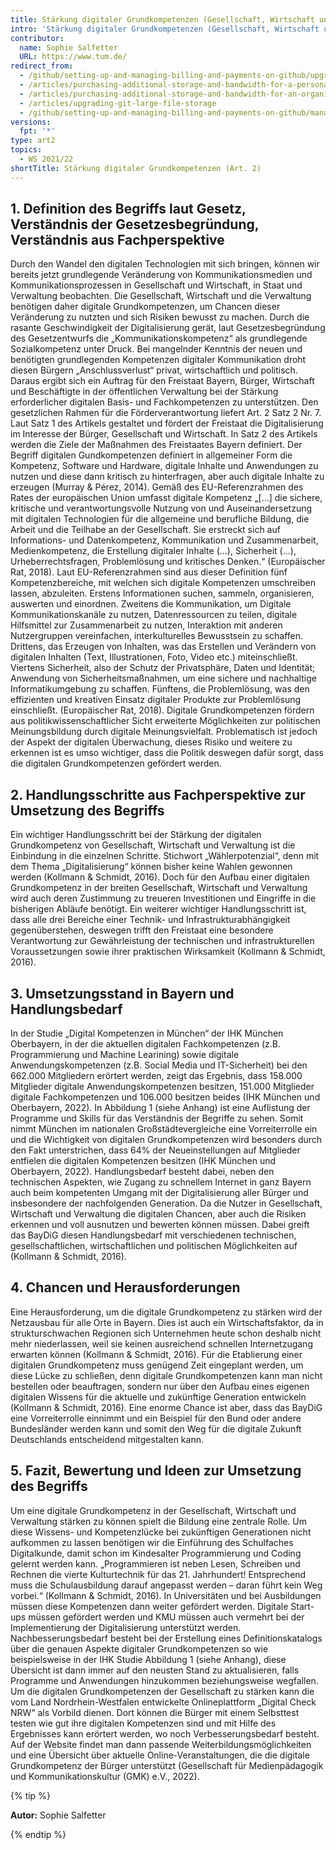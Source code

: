 ```yaml
---
title: Stärkung digitaler Grundkompetenzen (Gesellschaft, Wirtschaft und Verwaltung) - Art. 2 Satz 2 Nr. 7 BayDiG-E
intro: 'Stärkung digitaler Grundkompetenzen (Gesellschaft, Wirtschaft und Verwaltung) - Art. 2 Satz 2 Nr. 7 BayDiG-E'
contributor:
  name: Sophie Salfetter
  URL: https://www.tum.de/
redirect_from:
  - /github/setting-up-and-managing-billing-and-payments-on-github/upgrading-git-large-file-storage
  - /articles/purchasing-additional-storage-and-bandwidth-for-a-personal-account/
  - /articles/purchasing-additional-storage-and-bandwidth-for-an-organization/
  - /articles/upgrading-git-large-file-storage
  - /github/setting-up-and-managing-billing-and-payments-on-github/managing-billing-for-git-large-file-storage/upgrading-git-large-file-storage
versions:
  fpt: '*'
type: art2
topics:
  - WS 2021/22
shortTitle: Stärkung digitaler Grundkompetenzen (Art. 2)
---
```

## 1. Definition des Begriffs laut Gesetz, Verständnis der Gesetzesbegründung, Verständnis aus Fachperspektive

Durch den Wandel den digitalen Technologien mit sich bringen, können wir bereits jetzt grundlegende Veränderung von Kommunikationsmedien und Kommunikationsprozessen in Gesellschaft und Wirtschaft, in Staat und Verwaltung beobachten. Die Gesellschaft, Wirtschaft und die Verwaltung benötigen daher digitale Grundkompetenzen, um Chancen dieser Veränderung zu nutzten und sich Risiken bewusst zu machen. Durch die rasante Geschwindigkeit der Digitalisierung gerät, laut Gesetzesbegründung des Gesetzentwurfs die „Kommunikationskompetenz“ als grundlegende Sozialkompetenz unter Druck. Bei mangelnder Kenntnis der neuen und benötigten grundlegenden Kompetenzen digitaler Kommunikation droht diesen Bürgern „Anschlussverlust“ privat, wirtschaftlich und politisch. Daraus ergibt sich ein Auftrag für den Freistaat Bayern, Bürger, Wirtschaft und Beschäftigte in der öffentlichen Verwaltung bei der Stärkung erforderlicher digitalen Basis- und Fachkompetenzen zu unterstützen. Den gesetzlichen Rahmen für die Förderverantwortung liefert Art. 2 Satz 2 Nr. 7. Laut Satz 1 des Artikels gestaltet und fördert der Freistaat die Digitalisierung im Interesse der Bürger, Gesellschaft und Wirtschaft. In Satz 2 des Artikels werden die Ziele der Maßnahmen des Freistaates Bayern definiert. Der Begriff digitalen Gundkompetenzen definiert in allgemeiner Form die Kompetenz, Software und Hardware, digitale Inhalte und Anwendungen zu nutzen und diese dann kritisch zu hinterfragen, aber auch digitale Inhalte zu erzeugen (Murray & Pérez, 2014). Gemäß des EU-Referenzrahmen des Rates der europäischen Union umfasst digitale Kompetenz „[...] die sichere, kritische und verantwortungsvolle Nutzung von und Auseinandersetzung mit digitalen Technologien für die allgemeine und berufliche Bildung, die Arbeit und die Teilhabe an der Gesellschaft. Sie erstreckt sich auf Informations- und Datenkompetenz, Kommunikation und Zusammenarbeit, Medienkompetenz, die Erstellung digitaler Inhalte (...), Sicherheit (...), Urheberrechtsfragen, Problemlösung und kritisches Denken.“ (Europäischer Rat, 2018). Laut EU-Referenzrahmen sind aus dieser Definition fünf Kompetenzbereiche, mit welchen sich digitale Kompetenzen umschreiben lassen, abzuleiten. Erstens Informationen suchen, sammeln, organisieren, auswerten und einordnen. Zweitens die Kommunikation, um Digitale Kommunikationskanäle zu nutzen, Datenressourcen zu teilen, digitale Hilfsmittel zur Zusammenarbeit zu nutzen, Interaktion mit anderen Nutzergruppen vereinfachen, interkulturelles Bewusstsein zu schaffen. Drittens, das Erzeugen von Inhalten, was das Erstellen und Verändern von digitalen Inhalten (Text, Illustrationen, Foto, Video etc.) miteinschließt. Viertens Sicherheit, also der Schutz der Privatsphäre, Daten und Identität; Anwendung von Sicherheitsmaßnahmen, um eine sichere und nachhaltige Informatikumgebung zu schaffen. Fünftens, die Problemlösung, was den effizienten und kreativen Einsatz digitaler Produkte zur Problemlösung einschließt. (Europäischer Rat, 2018). Digitale Grundkompetenzen fördern aus politikwissenschaftlicher Sicht erweiterte Möglichkeiten zur politischen Meinungsbildung durch digitale Meinungsvielfalt. Problematisch ist jedoch der Aspekt der digitalen Überwachung, dieses Risiko und weitere zu erkennen ist es umso wichtiger, dass die Politik deswegen dafür sorgt, dass die digitalen Grundkompetenzen gefördert werden.

## 2. Handlungsschritte aus Fachperspektive zur Umsetzung des Begriffs

Ein wichtiger Handlungsschritt bei der Stärkung der digitalen Grundkompetenz von Gesellschaft, Wirtschaft und Verwaltung ist die Einbindung in die einzelnen Schritte. Stichwort „Wählerpotenzial“, denn mit dem Thema „Digitalisierung“ können bisher keine Wahlen gewonnen werden (Kollmann & Schmidt, 2016). Doch für den Aufbau einer digitalen Grundkompetenz in der breiten Gesellschaft, Wirtschaft und Verwaltung wird auch deren Zustimmung zu treueren Investitionen und Eingriffe in die bisherigen Abläufe benötigt. Ein weiterer wichtiger Handlungsschritt ist, dass alle drei Bereiche einer Technik- und Infrastrukturabhängigkeit gegenüberstehen, deswegen trifft den Freistaat eine besondere Verantwortung zur Gewährleistung der technischen und infrastrukturellen Voraussetzungen sowie ihrer praktischen Wirksamkeit (Kollmann & Schmidt, 2016).

## 3. Umsetzungsstand in Bayern und Handlungsbedarf

In der Studie „Digital Kompetenzen in München“ der IHK München Oberbayern, in der die aktuellen digitalen Fachkompetenzen (z.B. Programmierung und Machine Learining) sowie digitale Anwendungskompetenzen (z.B. Social Media und IT-Sicherheit) bei den 662.000 Mitgliedern erörtert werden, zeigt das Ergebnis, dass 158.000 Mitglieder digitale Anwendungskompetenzen besitzen, 151.000 Mitglieder digitale Fachkompetenzen und 106.000 besitzen beides (IHK München und Oberbayern, 2022). In Abbildung 1 (siehe Anhang) ist eine Auflistung der Programme und Skills für das Verständnis der Begriffe zu sehen. Somit nimmt München im nationalen Großstädtevergleiche eine Vorreiterrolle ein und die Wichtigkeit von digitalen Grundkompetenzen wird besonders durch den Fakt unterstrichen, dass 64% der Neueinstellungen auf Mitglieder entfielen die digitalen Kompetenzen besitzen (IHK München und Oberbayern, 2022). Handlungsbedarf besteht dabei, neben den technischen Aspekten, wie Zugang zu schnellem Internet in ganz Bayern auch beim kompetenten Umgang mit der Digitalisierung aller Bürger und insbesondere der nachfolgenden Generation. Da die Nutzer in Gesellschaft, Wirtschaft und Verwaltung die digitalen Chancen, aber auch die Risiken erkennen und voll ausnutzen und bewerten können müssen. Dabei greift das BayDiG diesen Handlungsbedarf mit verschiedenen technischen, gesellschaftlichen, wirtschaftlichen und politischen Möglichkeiten auf (Kollmann & Schmidt, 2016).

## 4. Chancen und Herausforderungen

Eine Herausforderung, um die digitale Grundkompetenz zu stärken wird der Netzausbau für alle Orte in Bayern. Dies ist auch ein Wirtschaftsfaktor, da in strukturschwachen Regionen sich Unternehmen heute schon deshalb nicht mehr niederlassen, weil sie keinen ausreichend schnellen Internetzugang erwarten können (Kollmann & Schmidt, 2016). Für die Etablierung einer digitalen Grundkompetenz muss genügend Zeit eingeplant werden, um diese Lücke zu schließen, denn digitale Grundkompetenzen kann man nicht bestellen oder beauftragen, sondern nur über den Aufbau eines eigenen digitalen Wissens für die aktuelle und zukünftige Generation entwickeln (Kollmann & Schmidt, 2016). Eine enorme Chance ist aber, dass das BayDiG eine Vorreiterrolle einnimmt und ein Beispiel für den Bund oder andere Bundesländer werden kann und somit den Weg für die digitale Zukunft Deutschlands entscheidend mitgestalten kann.

## 5. Fazit, Bewertung und Ideen zur Umsetzung des Begriffs

Um eine digitale Grundkompetenz in der Gesellschaft, Wirtschaft und Verwaltung stärken zu können spielt die Bildung eine zentrale Rolle. Um diese Wissens- und Kompetenzlücke bei zukünftigen Generationen nicht aufkommen zu lassen benötigen wir die Einführung des Schulfaches Digitalkunde, damit schon im Kindesalter Programmierung und Coding gelernt werden kann. „Programmieren ist neben Lesen, Schreiben und Rechnen die vierte Kulturtechnik für das 21. Jahrhundert! Entsprechend muss die Schulausbildung darauf angepasst werden – daran führt kein Weg vorbei.“ (Kollmann & Schmidt, 2016). In Universitäten und bei Ausbildungen müssen diese Kompetenzen dann weiter gefördert werden. Digitale Start-ups müssen gefördert werden und KMU müssen auch vermehrt bei der Implementierung der Digitalisierung unterstützt werden. Nachbesserungsbedarf besteht bei der Erstellung eines Definitionskatalogs über die genauen Aspekte digitaler Grundkompetenzen so wie beispielsweise in der IHK Studie Abbildung 1 (siehe Anhang), diese Übersicht ist dann immer auf den neusten Stand zu aktualisieren, falls Programme und Anwendungen hinzukommen beziehungsweise wegfallen. Um die digitalen Grundkompetenzen der Gesellschaft zu stärken kann die vom Land Nordrhein-Westfalen entwickelte Onlineplattform „Digital Check NRW“ als Vorbild dienen. Dort können die Bürger mit einem Selbsttest testen wie gut ihre digitalen Kompetenzen sind und mit Hilfe des Ergebnisses kann erörtert werden, wo noch Verbesserungsbedarf besteht. Auf der Website findet man dann passende Weiterbildungsmöglichkeiten und eine Übersicht über aktuelle Online-Veranstaltungen, die die digitale Grundkompetenz der Bürger unterstützt (Gesellschaft für Medienpädagogik und Kommunikationskultur (GMK) e.V., 2022).


{% tip %}

**Autor:** Sophie Salfetter

{% endtip %}
